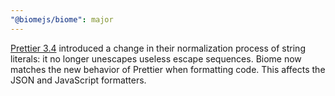 ```yaml
---
"@biomejs/biome": major
---
```


[Prettier 3.4](https://prettier.io/blog/2024/11/26/3.4.0.html) introduced a change in their normalization process of string literals: it no longer unescapes useless escape sequences.
Biome now matches the new behavior of Prettier when formatting code.
This affects the JSON and JavaScript formatters.
